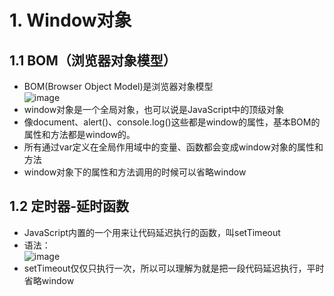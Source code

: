 # 1. Window对象

## 1.1 BOM（浏览器对象模型）
 - BOM(Browser Object Model)是浏览器对象模型  
![image](https://github.com/Happy-jianghui/Frontend-Learning/assets/98568967/c706f1e7-3f1d-4665-8bd7-a497bd63d4ca)
 - window对象是一个全局对象，也可以说是JavaScript中的顶级对象
 - 像document、alert()、console.log()这些都是window的属性，基本BOM的属性和方法都是window的。
 - 所有通过var定义在全局作用域中的变量、函数都会变成window对象的属性和方法
 - window对象下的属性和方法调用的时候可以省略window

## 1.2 定时器-延时函数
 - JavaScript内置的一个用来让代码延迟执行的函数，叫setTimeout
 - 语法：  
![image](https://github.com/Happy-jianghui/Frontend-Learning/assets/98568967/3dd8d4f0-4864-4a63-a7a6-91c1f98cd750)
 - setTimeout仅仅只执行一次，所以可以理解为就是把一段代码延迟执行，平时省略window

























